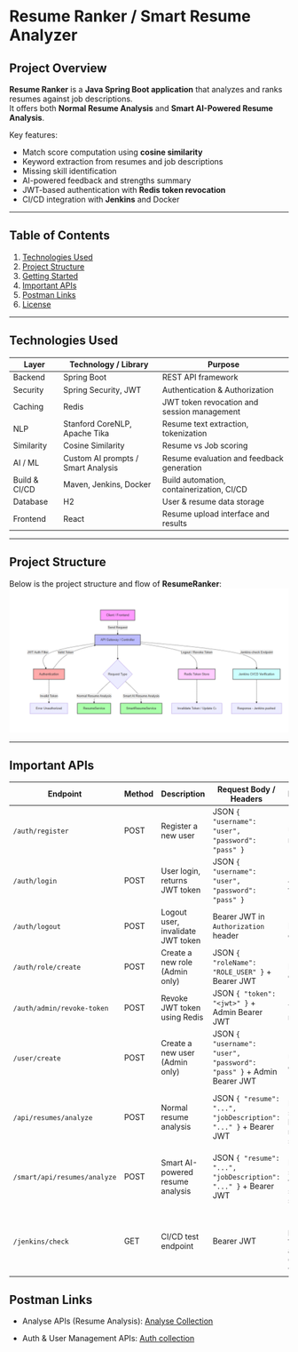 # Resume Ranker / Smart Resume Analyzer

## Project Overview

**Resume Ranker** is a **Java Spring Boot application** that analyzes and ranks resumes against job descriptions.  
It offers both **Normal Resume Analysis** and **Smart AI-Powered Resume Analysis**.  

Key features:  
- Match score computation using **cosine similarity**  
- Keyword extraction from resumes and job descriptions  
- Missing skill identification  
- AI-powered feedback and strengths summary  
- JWT-based authentication with **Redis token revocation**  
- CI/CD integration with **Jenkins** and Docker  

---

## Table of Contents

1. [Technologies Used](#technologies-used)  
2. [Project Structure](#project-structure)   
3. [Getting Started](#getting-started)  
4. [Important APIs](#important-apis)  
5. [Postman Links](#postman-links)  
6. [License](#license)  

---

## Technologies Used

| Layer | Technology / Library | Purpose |
|-------|-------------------|---------|
| Backend | Spring Boot | REST API framework |
| Security | Spring Security, JWT | Authentication & Authorization |
| Caching | Redis | JWT token revocation and session management |
| NLP | Stanford CoreNLP, Apache Tika | Resume text extraction, tokenization |
| Similarity | Cosine Similarity | Resume vs Job scoring |
| AI / ML | Custom AI prompts / Smart Analysis | Resume evaluation and feedback generation |
| Build & CI/CD | Maven, Jenkins, Docker | Build automation, containerization, CI/CD |
| Database | H2 | User & resume data storage |
| Frontend | React | Resume upload interface and results |

---

## Project Structure
Below is the project structure and flow of **ResumeRanker**:
![ResumeRanker Architecture](ResumeRankerArchitecture.png)

---

## Important APIs

| Endpoint                     | Method | Description                       | Request Body / Headers                                               | Response                                            |
| ---------------------------- | ------ | --------------------------------- | -------------------------------------------------------------------- | --------------------------------------------------- |
| `/auth/register`             | POST   | Register a new user               | JSON `{ "username": "user", "password": "pass" }`                    | 200 OK, User registered                             |
| `/auth/login`                | POST   | User login, returns JWT token     | JSON `{ "username": "user", "password": "pass" }`                    | 200 OK, JWT token                                   |
| `/auth/logout`               | POST   | Logout user, invalidate JWT token | Bearer JWT in `Authorization` header                                 | 200 OK, Logged out                                  |
| `/auth/role/create`          | POST   | Create a new role (Admin only)    | JSON `{ "roleName": "ROLE_USER" }` + Bearer JWT                      | 200 OK, Role created                                |
| `/auth/admin/revoke-token`   | POST   | Revoke JWT token using Redis      | JSON `{ "token": "<jwt>" }` + Admin Bearer JWT                       | 200 OK, Token revoked                               |
| `/user/create`               | POST   | Create a new user (Admin only)    | JSON `{ "username": "user", "password": "pass" }` + Admin Bearer JWT | 200 OK, User created                                |
| `/api/resumes/analyze`       | POST   | Normal resume analysis            | JSON `{ "resume": "...", "jobDescription": "..." }` + Bearer JWT     | 200 OK, Match score, keywords, missing skills       |
| `/smart/api/resumes/analyze` | POST   | Smart AI-powered resume analysis  | JSON `{ "resume": "...", "jobDescription": "..." }` + Bearer JWT     | 200 OK, Match score, AI feedback, strengths summary |
| `/jenkins/check`             | GET    | CI/CD test endpoint               | Bearer JWT                                                           | 200 OK, "Jenkins pushed this fine and CI/CD worked" |

## Postman Links 

* Analyse APIs (Resume Analysis): [Analyse Collection](https://documenter.getpostman.com/view/36779828/2sB2x3nYvK#dcd935c6-d168-47e3-806d-62d125c528b2)

* Auth & User Management APIs: [Auth collection](https://testingteam-3876.postman.co/documentation/36779828-a0b71ad7-18b3-4371-b97c-6275a8719d07/publish?workspaceId=758b9112-24a2-43f4-bfed-a2d0b8a8418d)

